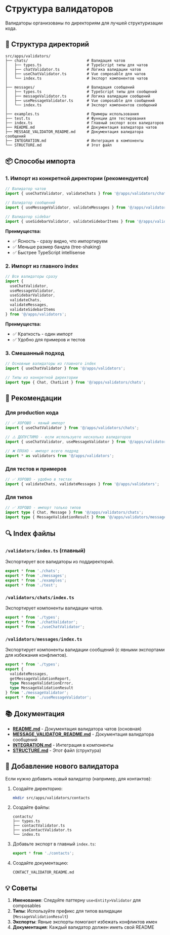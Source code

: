 # Структура валидаторов

Валидаторы организованы по директориям для лучшей структуризации кода.

## 📁 Структура директорий

```
src/apps/validators/
├── chats/                          # Валидация чатов
│   ├── types.ts                    # TypeScript типы для чатов
│   ├── chatValidator.ts            # Логика валидации чатов
│   ├── useChatValidator.ts         # Vue composable для чатов
│   └── index.ts                    # Экспорт компонентов чатов
│
├── messages/                       # Валидация сообщений
│   ├── types.ts                    # TypeScript типы для сообщений
│   ├── messageValidator.ts         # Логика валидации сообщений
│   ├── useMessageValidator.ts      # Vue composable для сообщений
│   └── index.ts                    # Экспорт компонентов сообщений
│
├── examples.ts                     # Примеры использования
├── test.ts                         # Функции для тестирования
├── index.ts                        # Главный экспорт всех валидаторов
├── README.md                       # Документация валидатора чатов
├── MESSAGE_VALIDATOR_README.md     # Документация валидатора сообщений
├── INTEGRATION.md                  # Интеграция в компоненты
└── STRUCTURE.md                    # Этот файл
```

## 📦 Способы импорта

### 1. Импорт из конкретной директории (рекомендуется)

```typescript
// Валидатор чатов
import { useChatValidator, validateChats } from '@/apps/validators/chats';

// Валидатор сообщений
import { useMessageValidator, validateMessages } from '@/apps/validators/messages';

// Валидатор sidebar
import { useSidebarValidator, validateSidebarItems } from '@/apps/validators/sidebar';
```

**Преимущества:**
- ✅ Ясность - сразу видно, что импортируем
- ✅ Меньше размер бандла (tree-shaking)
- ✅ Быстрее TypeScript intellisense

### 2. Импорт из главного index

```typescript
// Все валидаторы сразу
import { 
  useChatValidator, 
  useMessageValidator,
  useSidebarValidator,
  validateChats,
  validateMessages,
  validateSidebarItems
} from '@/apps/validators';
```

**Преимущества:**
- ✅ Краткость - один импорт
- ✅ Удобно для примеров и тестов

### 3. Смешанный подход

```typescript
// Основные валидаторы из главного index
import { useChatValidator } from '@/apps/validators';

// Типы из конкретной директории
import type { Chat, ChatList } from '@/apps/validators/chats';
```

## 🎯 Рекомендации

### Для production кода

```typescript
// ✅ ХОРОШО - явный импорт
import { useChatValidator } from '@/apps/validators/chats';

// ⚠️ ДОПУСТИМО - если используете несколько валидаторов
import { useChatValidator, useMessageValidator } from '@/apps/validators';

// ❌ ПЛОХО - импорт всего подряд
import * as validators from '@/apps/validators';
```

### Для тестов и примеров

```typescript
// ✅ ХОРОШО - удобно в тестах
import { validateChats, validateMessages } from '@/apps/validators';
```

### Для типов

```typescript
// ✅ ХОРОШО - импорт только типов
import type { Chat, Message } from '@/apps/validators/chats';
import type { MessageValidationResult } from '@/apps/validators/messages';
```

## 🔍 Index файлы

### `/validators/index.ts` (главный)
Экспортирует все валидаторы из поддиректорий.

```typescript
export * from './chats';
export * from './messages';
export * from './examples';
export * from './test';
```

### `/validators/chats/index.ts`
Экспортирует компоненты валидации чатов.

```typescript
export * from './types';
export * from './chatValidator';
export * from './useChatValidator';
```

### `/validators/messages/index.ts`
Экспортирует компоненты валидации сообщений (с явными экспортами для избежания конфликтов).

```typescript
export * from './types';
export { 
  validateMessages, 
  getMessageValidationReport,
  type MessageValidationError,
  type MessageValidationResult 
} from './messageValidator';
export * from './useMessageValidator';
```

## 📚 Документация

- **[README.md](./README.md)** - Документация валидатора чатов (основная)
- **[MESSAGE_VALIDATOR_README.md](./MESSAGE_VALIDATOR_README.md)** - Документация валидатора сообщений
- **[INTEGRATION.md](./INTEGRATION.md)** - Интеграция в компоненты
- **[STRUCTURE.md](./STRUCTURE.md)** - Этот файл (структура)

## 🚀 Добавление нового валидатора

Если нужно добавить новый валидатор (например, для контактов):

1. Создайте директорию:
   ```bash
   mkdir src/apps/validators/contacts
   ```

2. Создайте файлы:
   ```
   contacts/
   ├── types.ts
   ├── contactValidator.ts
   ├── useContactValidator.ts
   └── index.ts
   ```

3. Добавьте экспорт в главный `index.ts`:
   ```typescript
   export * from './contacts';
   ```

4. Создайте документацию:
   ```
   CONTACT_VALIDATOR_README.md
   ```

## 💡 Советы

1. **Именование**: Следуйте паттерну `use<Entity>Validator` для composables
2. **Типы**: Используйте префикс для типов валидации (`MessageValidationResult`)
3. **Экспорты**: Явные экспорты помогают избежать конфликтов имен
4. **Документация**: Каждый валидатор должен иметь свой README

